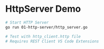 # HttpServer Demo

```sh
# Start HTTP Server
go run 01-http-server/http_server.go

# Test with http_client.http file
# Requires REST Client VS Code Extensions
```